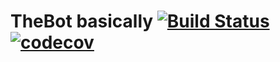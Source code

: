 # TheBot basically [![Build Status](https://travis-ci.com/bvwman/TheBot.svg?branch=master)](https://travis-ci.com/bvwman/TheBot) [![codecov](https://codecov.io/gh/bvwman/TheBot/branch/master/graph/badge.svg)](https://codecov.io/gh/bvwman/TheBot)
